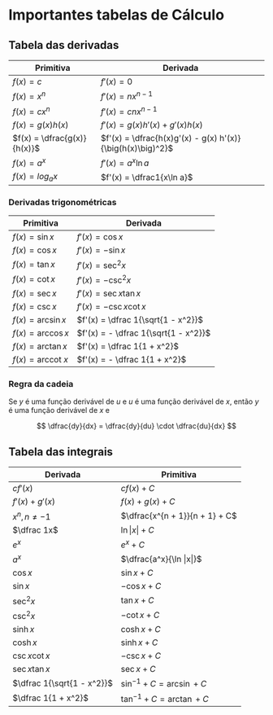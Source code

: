 # Importantes tabelas de Cálculo

## Tabela das derivadas

| Primitiva                   | Derivada                                                   |
| --------------------------- | ---------------------------------------------------------- |
| $f(x) = c$                  | $f'(x) = 0$                                                |
| $f(x) = x^n$                | $f'(x) = nx^{n - 1}$                                       |
| $f(x) = c x^n$              | $f'(x) = cnx^{n - 1}$                                      |
| $f(x) = g(x) h(x)$          | $f'(x) = g(x) h'(x) + g'(x) h(x)$                          |
| $f(x) = \dfrac{g(x)}{h(x)}$ | $f'(x) = \dfrac{h(x)g'(x) - g(x) h'(x)}{\big(h(x)\big)^2}$ |
| $f(x) = a^x$                | $f'(x) = a^x\ln a $                                        |
| $f(x) = log_ax$             | $f'(x) = \dfrac1{x\ln a}$                                  |

### Derivadas trigonométricas

| Primitiva                 | Derivada                             |
| ------------------------- | ------------------------------------ |
| $f(x) = \sin x$           | $f'(x) = \cos x$                     |
| $f(x) = \cos x$           | $f'(x) = - \sin x$                   |
| $f(x) = \tan x$           | $f'(x) = \sec^2x$                    |
| $f(x) = \cot x$           | $f'(x) = -\csc^2x$                   |
| $f(x) = \sec x$           | $f'(x) = \sec x \tan x$              |
| $f(x) = \csc x$           | $f'(x) = - \csc x \cot x$            |
| $f(x) = \arcsin x$        | $f'(x) = \dfrac 1{\sqrt{1 - x^2}}$   |
| $f(x) = \arccos x$        | $f'(x) = - \dfrac 1{\sqrt{1 - x^2}}$ |
| $f(x) = \arctan x$        | $f'(x) = \dfrac 1{1 + x^2}$          |
| $f(x) = \text{arccot } x$ | $f'(x) = - \dfrac 1{1 + x^2}$        |

### Regra da cadeia

Se $y$ é uma função derivável de $u$ e $u$ é uma função derivável de $x$, então $y$ é uma função derivável de $x$ e

$$
\dfrac{dy}{dx} = \dfrac{dy}{du} \cdot \dfrac{du}{dx}
$$

## Tabela das integrais

| Derivada                   | Primitiva                      |
| -------------------------- | ------------------------------ |
| $cf'(x)$                   | $cf(x) + C$                    |
| $f'(x) + g'(x)$            | $f(x) + g(x) + C$              |
| $x^n, n \not = -1$         | $\dfrac{x^{n + 1}}{n + 1} + C$ |
| $\dfrac 1x$                | $\ln \|x\| + C$                |
| $e^x$                      | $e^x + C$                      |
| $a^x$                      | $\dfrac{a^x}{\ln \|x\|}$       |
| $\cos x$                   | $\sin x + C$                   |
| $\sin x$                   | $- \cos x + C$                 |
| $\sec^2x$                  | $\tan x + C$                   |
| $\csc^2 x$                 | $- \cot x + C$                 |
| $\sinh x$                  | $\cosh x + C$                  |
| $\cosh x$                  | $\sinh x + C$                  |
| $\csc x \cot x$            | $- \csc x + C$                 |
| $\sec x \tan x$            | $\sec x + C$                   |
| $\dfrac 1{\sqrt{1 - x^2}}$ | $\sin^{-1} + C = \arcsin + C$  |
| $\dfrac 1{1 + x^2}$        | $\tan^{-1} + C = \arctan + C$  |
